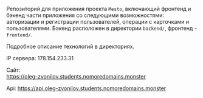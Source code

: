 Репозиторий для приложения проекта `Mesto`, включающий фронтенд и бэкенд части приложения со следующими возможностями: авторизации и регистрации пользователей, операции с карточками и пользователями. Бэкенд расположен в директории `backend/`, фронтенд - `frontend/`.

Подробное описание технологий в директориях. 

IP сервера:
178.154.233.31

Сайт:  
https://oleg-zvonilov.students.nomoredomains.monster

Api:
https://api.oleg-zvonilov.students.nomoredomains.monster


